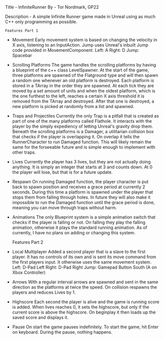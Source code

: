 Title - InfiniteRunner
By - Tor Nordmark, GP22

Description - A simple Infinite Runner game made in Unreal using as much C++ only programming as possible.


	Features Part 1
- Movement
Early movement system is based on changing the velocity in X axis, listening to an InputAction. Jump uses Unreal's inbuilt Jump code provided in MovementComponent.
Left: A
Right: D
Jump: Spacebar

- Scrolling Platforms
The game handles the scrolling platforms by having a blueprint of the c++ class LevelSpawner.
At the start of the game, three platforms are spawned of the Flatground type and will then spawn a random one whenever an old platform is destroyed. Each platform is stored in a TArray in the order they are spawned.
At each tick they are moved by a set amount of units and when the oldest platform, which is the one furthest to the left, reaches a certain X axis threshold it is removed from the TArray and destroyed.
After that one is destroyed, a new platform is picked at randomly from a list and spawned.


- Traps and Projectiles
Currently the only Trap is a pitfall that is created as part of one of the many platforms called Flathole. It interacts with the player by the simply expediency of letting Unreal's gravity drop them.
Beneath the scrolling platforms is a Damager, a utilitarian collision box that checks if the player is overlapping it. On overlap it tells the RunnerCharacter to run Damaged function.
This will likely remain the same for the forseeable future and is simple enough to implement with other traps.

- Lives
Currently the player has 3 lives, but they are not actually doing anything. It is simply an integer that starts at 3 and counts down. At 0 the player will lose, but that is for a future update.

- Respawn
On running Damaged function, the player character is put back to spawn position and receives a grace period at currently 2 seconds. During this time a platform is spawned under the player that stops them from falling through holes.
In future they will also make it impossible to run the Damaged function until the grace period is done, meaning you can move through traps without harm.

- Animations
The only Blueprint system is a simple animation switch that checks if the player is falling or not. On falling they play the falling animation, otherwise it plays the standard running animation.
As of currently, I have no plans on adding or changing this system.

	Features Part 2
- Local Multiplayer
Added a second player that is a slave to the first player. It has no controls of its own and is sent its move command from the first players input. It otherwise uses the same movement system.
Left: D-Pad Left
Right: D-Pad Right
Jump: Gamepad Button South (A on Xbox Controller)

- Arrows
With a regular interval arrows are spawned and sent in the same direction as the platforms at twice the speed. On collision respawns the players and reduces Lives by 1.

- Highscore
Each second the player is alive and the game is running score is added. When lives reaches 0, it sets the highscore, but only if the current score is above the highscore. On beginplay it then loads up the saved score and displays it.

- Pause
On start the game pauses indefinitely. To start the game, hit Enter on keyboard. During the pause, nothing happens.